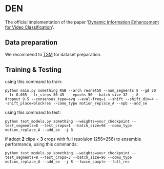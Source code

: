# DEN

The official implementation of the paper '[Dynamic Information Enhancement for Video Classification](https://www.sciencedirect.com/science/article/pii/S0262885621001499?casa_token=BkD6H72_JVQAAAAA:asnY07Bf2mN4_xqrHSYDT9qhtCynWfIyp1iMBFjpfU2GRLpFja-OPcTS4GVtPMCu_x7Dc44eVQ)'.



## Data preparation

We  recommend to [TSM](https://github.com/mit-han-lab/temporal-shift-module) for dataset preparation.



## Training & Testing

using this command to train:

```
python main.py something RGB --arch resnet50 --num_segments 8 --gd 20 --lr 0.005 --lr_steps 30 45  --epochs 50 --batch-size 32 -j 8 --dropout 0.5 --consensus_type=avg --eval-freq=1 --shift --shift_div=4 --shift_place=blockres --comu_type motion_replace_A --npb --add_se
```



using this command to test:

```
python test_models.py something --weights=your_checkpoint --test_segments=8 --test_crops=1 --batch_size=96 --comu_type motion_replace_A --add_se  -j 8 
```



if adopt **2** clips × **3** crops with full resoluion (256×256) to ensemble performance, using this commands:

```
python test_models.py something --weights=your_checkpoint --test_segments=8 --test_crops=3 --batch_size=96 --comu_type motion_replace_A --add_se  -j 8 --twice_sample --full_res
```
